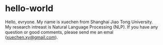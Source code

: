 hello-world
===========

Hello, evryone. My name is xuechen from Shanghai Jiao Tong University.
My research intreast is Natural Language Processing (NLP). 
If you have any question or good comments, please send me an emal (xuechen.xy@gmail.com).
